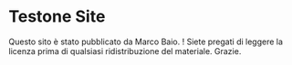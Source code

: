 # Testone Site
Questo sito è stato pubblicato da Marco Baio.
! Siete pregati di leggere la licenza prima di qualsiasi ridistribuzione del materiale. Grazie.